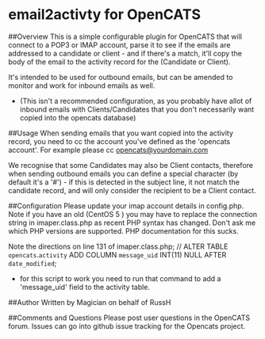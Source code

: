 # email2activty for OpenCATS  

##Overview
This is a simple configurable plugin for OpenCATS that will connect to a POP3 or IMAP account, parse it to see if the emails are addressed to a candidate or client - and if there's a match, it'll copy the body of the email to the activity record for the (Candidate or Client). 

It's intended to be used for outbound emails, but can be amended to monitor and work for inbound emails as well.

- (This isn't a recommended configuration, as you probably have allot of inbound emails with Clients/Candidates that you don't necessarily want copied into the opencats database)

##Usage
When sending emails that you want copied into the activity record, you need to cc the account you've defined as the 'opencats account'. For example please cc opencats@yourdomain.com

We recognise that some Candidates may also be Client contacts, therefore when sending outbound emails you can define a special character (by default it's a '#') - if this is detected in the subject line, it not match the candidate record, and will only consider the recipient to be a Client contact.

##Configuration
Please update your imap account details in config.php. Note if you have an old (CentOS 5 ) you may have to replace the connection string in imaper.class.php as recent PHP syntax has changed. Don't ask me which PHP versions are supported. PHP documentation for this sucks.

Note the directions on line 131 of imaper.class.php;
	            // ALTER TABLE `opencats`.`activity` ADD COLUMN `message_uid` INT(11) NULL AFTER `date_modified`;

- for this script to work you need to run that command to add a 'message_uid' field to the activity table.

##Author
Written by Magician on behalf of RussH

##Comments and Questions
Please post user questions in the OpenCATS forum. Issues can go into github issue tracking for the Opencats project. 